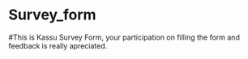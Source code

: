 # Survey_form
#This is Kassu Survey Form, your participation on filling the form and feedback is really apreciated.
